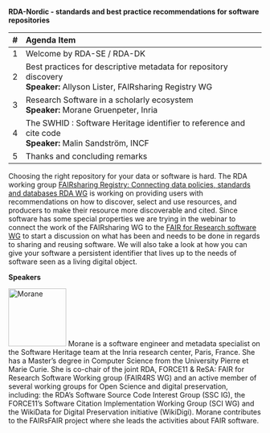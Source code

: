 **RDA-Nordic - standards and best practice recommendations for software repositories** 

| #   | Agenda Item|
|:----|:-----------------------------------------------------------------------------------------------------------|                  
| 1   | Welcome by RDA-SE / RDA-DK|
| 2   | Best practices for descriptive metadata for repository discovery <br />**Speaker:** Allyson Lister, FAIRsharing Registry WG <br />|
| 3   | Research Software in a scholarly ecosystem <br />**Speaker:** Morane Gruenpeter, Inria|
| 4   | The SWHID : Software Heritage identifier to reference and cite code <br />**Speaker:** Malin Sandström, INCF   |
| 5   | Thanks and concluding remarks |

Choosing the right repository for your data or software is hard. The RDA working group [FAIRsharing Registry: Connecting data policies, standards and databases RDA WG](https://www.rd-alliance.org/group/fairsharing-registry-connecting-data-policies-standards-databases.html) is working on providing users with recommendations on how to discover, select and use resources, and producers to make their resource more discoverable and cited. Since software has some special properties we are trying in the webinar to connect the work of the FAIRsharing WG to the [FAIR for Research software WG](https://www.rd-alliance.org/groups/fair-research-software-fair4rs-wg) to start a discussion on what has been and needs to be done in regards to sharing and reusing software. We will also take a look at how you can give your software a persistent identifier that lives up to the needs of software seen as a living digital object.


**Speakers**

<img width="115" alt="Morane" src="https://user-images.githubusercontent.com/74252404/136000703-7e51bea0-ae80-402f-89f9-b97a5798ff0a.PNG"> Morane is a software engineer and metadata specialist on the Software Heritage team at the Inria research center, Paris, France. She has a Master’s degree in Computer Science from the University Pierre et Marie Curie.  She is co-chair of the joint RDA, FORCE11 & ReSA: FAIR for Research Software Working group (FAIR4RS WG) and an active member of several working groups for Open Science and digital preservation, including: the RDA’s Software Source Code Interest Group (SSC IG), the FORCE11’s Software Citation Implementation Working Group (SCI WG) and the WikiData for Digital Preservation initiative (WikiDigi). Morane contributes to the FAIRsFAIR project where she leads the activities about FAIR software.

